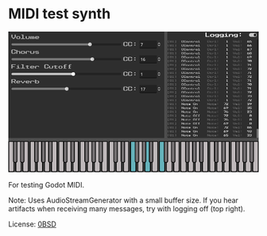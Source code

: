 # MIDI test synth

<p align="center">
    <img src="screenshot.png" width="960" alt="Screenshot of test program">
</p>

For testing Godot MIDI.

Note: Uses AudioStreamGenerator with a small buffer size.
If you hear artifacts when receiving many messages, try with logging off (top right).

License: [0BSD](LICENSE)
